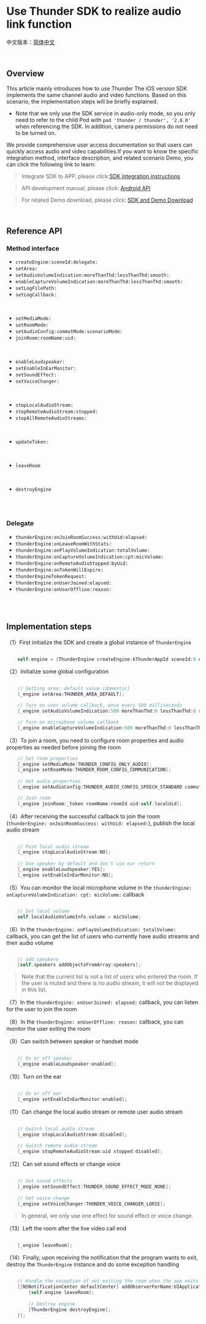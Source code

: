 Use Thunder SDK to realize audio link function
======================================

中文版本：[简体中文](README.zh.md)

<br />

Overview
-------------------------------------------------------------
This article mainly introduces how to use Thunder The iOS version SDK implements the same channel audio and video functions. Based on this scenario, the implementation steps will be briefly explained. 
- Note that we only use the SDK service in audio-only mode, so you only need to refer to the child Pod with `pod 'thunder / thunder', '2.8.0'` when referencing the SDK. In addition, camera permissions do not need to be turned on.

We provide comprehensive user access documentation so that users can quickly access audio and video capabilities.If you want to know the specific integration method, interface description, and related scenario Demo, you can click the following link to learn:

> Integrate SDK to APP, please click:[SDK integration instructions](https://docs.aivacom.com/cloud/cn/product_category/rtc_service/rt_video_interaction/integration_and_start/integration_and_start_android.html)

> API development manual, please click: [Android API](https://docs.aivacom.com/cloud/cn/product_category/rtc_service/rt_video_interaction/api/Android/v2.7.0/category.html)

> For related Demo download, please click: [SDK and Demo Download](https://docs.aivacom.com/download)

<br />
   
Reference API
-------------------------------------------------------------

### Method interface

* `createEngine:sceneId:delegate:`
* `setArea:`
* `setAudioVolumeIndication:moreThanThd:lessThanThd:smooth:`
* `enableCaptureVolumeIndication:moreThanThd:lessThanThd:smooth:`
* `setLogFilePath:`
* `setLogCallback:`   

<br />

* `setMediaMode:`
* `setRoomMode:`
* `setAudioConfig:commutMode:scenarioMode:`
* `joinRoom:roomName:uid:`  

<br />

* `enableLoudspeaker:`   
* `setEnableInEarMonitor:`   
* `setSoundEffect:`   
* `setVoiceChanger:`   

<br />

* `stopLocalAudioStream:`
* `stopRemoteAudioStream:stopped:`  
* `stopAllRemoteAudioStreams:`   

<br />

* `updateToken:`   

<br />

* `leaveRoom`   

<br />

* `destroyEngine`   

<br />
<br />


### Delegate
* `thunderEngine:onJoinRoomSuccess:withUid:elapsed:`
* `thunderEngine:onLeaveRoomWithStats:`
* `thunderEngine:onPlayVolumeIndication:totalVolume:`
* `thunderEngine:onCaptureVolumeIndication:cpt:micVolume:`
* `thunderEngine:onRemoteAudioStopped:byUid:`
* `thunderEngine:onTokenWillExpire:`
* `thunderEngineTokenRequest:`
* `thunderEngine:onUserJoined:elapsed:`
* `thunderEngine:onUserOffline:reason:`



<br />
<br />


Implementation steps
-------------------------------------------------------------
（1）First initialize the SDK and create a global instance of `ThunderEngine`

```objective-c

    self.engine = [ThunderEngine createEngine:kThunderAppId sceneId:0 delegate:delegate];

```  

（2）Initialize some global configuration

```objective-c

    // Setting area: default value (domestic)
    [_engine setArea:THUNDER_AREA_DEFAULT];

    // Turn on user volume callback, once every 500 milliseconds
    [_engine setAudioVolumeIndication:500 moreThanThd:0 lessThanThd:0 smooth:0];

    // Turn on microphone volume callback
    [_engine enableCaptureVolumeIndication:500 moreThanThd:0 lessThanThd:0 smooth:0];

```

（3）To join a room, you need to configure room properties and audio properties as needed before joining the room

```objective-c
    // Set room properties
    [_engine setMediaMode:THUNDER_CONFIG_ONLY_AUDIO];     
    [_engine setRoomMode:THUNDER_ROOM_CONFIG_COMMUNICATION];
    
    // Set audio properties
    [_engine setAudioConfig:THUNDER_AUDIO_CONFIG_SPEECH_STANDARD commutMode:THUNDER_COMMUT_MODE_HIGH scenarioMode:THUNDER_SCENARIO_MODE_DEFAULT];

    // Join room
    [_engine joinRoom:_token roomName:roomId uid:self.localUid];

```

（4）After receiving the successful callback to join the room (`thunderEngine: onJoinRoomSuccess: withUid: elapsed:`), publish the local audio stream

```objective-c
    
    // Push local audio stream
    [_engine stopLocalAudioStream:NO];
    
    // Use speaker by default and don't use ear return
    [_engine enableLoudspeaker:YES];
    [_engine setEnableInEarMonitor:NO];

```


（5）You can monitor the local microphone volume in the `thunderEngine: onCaptureVolumeIndication: cpt: micVolume:` callback

```objective-c

    // Set local volume
    self.localAudioVolumeInfo.volume = micVolume;

```


（6）In the `thunderEngine: onPlayVolumeIndication: totalVolume:` callback, you can get the list of users who currently have audio streams and their audio volume

```objective-c

    // add speakers
    [self.speakers addObjectsFromArray:speakers];

```
>  Note that the current list is not a list of users who entered the room. If the user is muted and there is no audio stream, it will not be displayed in this list.



（7）In the `thunderEngine: onUserJoined: elapsed:` callback, you can listen for the user to join the room

（8）In the `thunderEngine: onUserOffline: reason:` callback, you can monitor the user exiting the room



（9）Can switch between speaker or handset mode

```objective-c

    // On or off speaker
    [_engine enableLoudspeaker:enabled];

```

（10）Turn on the ear

```objective-c

    // On or off ear
    [_engine setEnableInEarMonitor:enabled];

```

（11）Can change the local audio stream or remote user audio stream

```objective-c

    // Switch local audio stream
    [_engine stopLocalAudioStream:disabled];
    
    // Switch remote audio stream
    [_engine stopRemoteAudioStream:uid stopped:disabled];

```


（12）Can set sound effects or change voice

```objective-c

    // Set sound effects
    [_engine setSoundEffect:THUNDER_SOUND_EFFECT_MODE_NONE];
    
    // Set voice change
    [_engine setVoiceChanger:THUNDER_VOICE_CHANGER_LORIE];

```

>  In general, we only use one effect for sound effect or voice change.



（13）Left the room after the live video call end

```objective-c

    [_engine leaveRoom];

```

（14）Finally, upon receiving the notification that the program wants to exit, destroy the `ThunderEngine` instance and do some exception handling

```objective-c

    // Handle the exception of not exiting the room when the app exits
    [[NSNotificationCenter defaultCenter] addObserverForName:UIApplicationWillTerminateNotification object:nil queue:nil usingBlock:^(NSNotification * _Nonnull note) {
        [self.engine leaveRoom];
        
        // Destroy engine
        [ThunderEngine destroyEngine];
    }];

```

